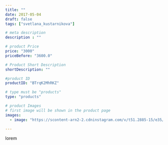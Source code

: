```yaml
---
title: ""
date: 2017-05-04
draft: false
tags: ["svetlana_kustarnikova"]

# meta description
description : ""

# product Price
price: "3000"
priceBefore: "3600.0"

# Product Short Description
shortDescription: ""

#product ID
productID: "BTrqK2MhRKZ"

# type must be "products"
type: "products"

# product Images
# first image will be shown in the product page
images:
  - image: "https://scontent-arn2-2.cdninstagram.com/v/t51.2885-15/e35/18253077_1697791160248493_2884492571340439552_n.jpg?se=7&tp=1&_nc_ht=scontent-arn2-2.cdninstagram.com&_nc_cat=105&_nc_ohc=dbW--otCS9UAX-Lwu_V&ccb=7-4&oh=36e10ec46f9733cd088ceda880e02599&oe=60825732&ig_cache_key=MTUwNzQ4Mzk2MzYyNTkwMjc0NQ%3D%3D.2-ccb7-4"

---
```

lorem
